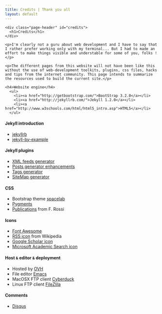 ```yaml
---
title: Credits | Thank you all
layout: default
---
```


<div class="row">
  <div class="col-lg-1 hidden-phone"></div>

  <div class="col-lg-10">

    <div class="page-header" id="credits">
      <h1>Credits</h1>
    </div>

    <p>I'm clearly not a guru about web development and I have to say that I rather prefer working only with my terminal... But I had to made an effort to make things visible and understable for some of you, folks !</p>
    
    <p>The different pages from this website will not have been like this without the use of web-development toolkits, plugins, css files, hacks and tips from the internet community. This page intends to summarize the resources used to build the current site.</p>
  </div>
</div>

<div class="row">
  <div class="col-lg-1 hidden-phone"></div>

  <div class="col-lg-3">

    <h4>Website engine</h4> 
      <ul>
        <li><a href="http://getbootstrap.com/">BootStrap 3.2.0</a></li>
        <li><a href="http://jekyllrb.com/">Jekyll 1.2.0</a></li>
        <li><a href="http://www.w3schools.com/html/html5_intro.asp">HTML5</a></li>
      </ul>
  </div>
  <div class="col-lg-3">
    <h4>Jekyll introduction</h4>
      <ul>
        <li><a href="http://jekyllrb.com">jekyllrb</a></li>
        <li><a href="http://www.andrewmunsell.com/tutorials/jekyll-by-example">jekyll-by-example</a></li>
     </ul>
  </div>
  <div class="col-lg-3">
    <h4>Jekyll plugins</h4>
      <ul>
        <li><a href="https://github.com/snaptortoise/jekyll-rss-feeds">XML feeds generator</a></li>
        <li><a href="http://www.bhsowebdesign.com/post/2013/04/03/how-to-use-jekyll-part-3.html">Posts generator enhancements</a></li>
        <li><a href="http://charliepark.org/tags-in-jekyll/">Tags generator</a></li>
        <li><a href="https://github.com/kinnetica/jekyll-plugins/blob/master/sitemap_generator.rb">SiteMap generator</a></li>
      </ul>
  </div>
</div>
<div class="row">
  <div class="col-lg-1 hidden-phone"></div>

  <div class="col-lg-3">
    <h4>CSS</h4>
      <ul>
        <li>Bootstrap theme <a href="http://bootswatch.com/spacelab/">spacelab</a></li>
        <li><a href="https://github.com/richleland/pygments-css">Pygments</a></li>
        <li><a href="http://apiacoa.org/">Publications</a> from F. Rossi</li>
      </ul>
  </div>

  <div class="col-lg-3">
    <h4>Icons</h4>
      <ul>
        <li><a href="http://fortawesome.github.io/Font-Awesome/">Font Awesome</a></li>
        <li><a href=""http://en.wikipedia.org/wiki/File:Feed-icon.svg>RSS icon</a> from Wikipedia</li>
        <li><a href="http://scholar.google.fr/">Google Scholar icon</a></li>
        <li><a href="http://academic.research.microsoft.com/">Microsoft Academic Search icon</a></li>
      </ul>
  </div>     
  
  <div class="col-lg-3">
    <h4>Host <small>&amp;</small> editor <small>&amp;</small> deployment</h4>
      <ul>
        <li>Hosted by <a href="">OVH</a></li>
        <li>File editor <a href="http://www.gnu.org/software/emacs/">Emacs</a></li>
        <li>MacOSX FTP client <a href=http://cyberduck.ch/>Cyberduck</a></li>
        <li>Linux FTP client <a href="https://filezilla-project.org/">FileZlila</a></li>
      </ul>
  </div>
</div>
<div class="row">
  <div class="col-lg-1 hidden-phone"></div>

  <div class="col-lg-3">
    <h4>Comments</h4>
      <ul>
        <li><a href="https://disqus.com">Disqus</a></li>
      </ul>
  </div>  
</div>